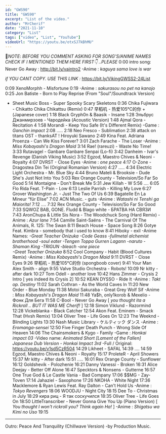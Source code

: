 ```yaml
---
id: "GWS90"
title: "GWS90"
excerpt: "List of the video."
author: "MrCherif"
date: "2021-11-10"
category: "List"
tags: ["video", "List", "YouTube"]
videoUrl: "https://youtu.be/otxSJ7kBhMU"
---
```

📌*NOTE*:
*BEFORE YOU COMMENT ASKING FOR SONG'S/ANIME NAMES CHECK IF I MENTIONED THEM HERE FIRST👇 ..PLEASE*
0:00 intro song: Never Go Away :
http://bit.ly/vaintro2
-Anime : *kaguya sama love is war*

*if YOU CANT COPY. USE THIS LINK :*
https://bit.ly/VikingGWSS2-24List

0:09 XenoMorphh - Misfortune
0:19
-Anime : *sakurasou no pet na kanojo*
0:25 Jon Batiste - Born to Play Reprise (From "Soul"/Soundtrack Version)
+ Sheet Music Boss - Super Spooky Scary Skeletons
0:36 Chika Fujiwara - Chikatto Chika Chikattsu (Remix)
0:47 早稻叽 - 热爱105°C的你 + (Japanese cover)
1:18 Black Gryph0n & Baasik - Insane
1:28 Эльбрус Джанмирзоев - Чародейка (Acoustic Version)
1:48 Ajmal Qora - Recitation 4
1:58 Morandi - Keep You Safe (It's Different Remix)
-Game : *Ganchin impact*
2:08 .....
2:18 Neo Fresco - Sublimation
2:38 attack on titans OST - thanksAT ! Hiroyuki Sawano
2:49 Kina Feat. Adriana Proenza - Can We Kiss Forever?
3:01 Zach Farache - The Loser
-Anime : *Miss Kobayashi's Dragon Maid*
3:14 Rae! (rareuzi) - Waste No Time!
3:33 Rutavagel - Ganbare Ganbare Senpai (Lo-fi)
3:42 Danheim - Ivar's Revenge (Danish Viking Music)
3:52 Egzod, Maestro Chives & Neoni - Royalty 
4:07 DVRST - Close Eyes
-Anime : *one peace*
4:17 O-Zone - Dragostea Din Tei (Original Romanian Version)
4:27 .....
4:34 Electric Light Orchestra - Mr. Blue Sky
4:44 Bruno Mateli & Brooksie - Dude She's Just Not Into You
5:03 Rex Orange County - Television/So Far So Good
5:14 Montaigne - Don't Break Me
5:31 Jew Killah - W
5:56 ....
6:05 Flo Rida Feat. T-Pain - Low
6:13 Leslie Parrish - Killing My Love
6:27 Grover Washington Jr. - Just The Two Of Us
6:39 Bagatelle En La Mineur “für Elise”
7:02 ACN Music. - guts
-Anime : *Watashi ni Tenshi ga Maiorita!*
7:12 ....
7:32 Rex Orange County - Television/So Far So Good
7:33 SQWOZ BAB, GONE. Fludd & Blago white - БРАТВА НА СВЯЗИ
7:43 AronChupa & Little Sis Nora - The Woodchuck Song (Hard Remix)
-Anime : *Azur lane*
7:54 Camille Saint-Saëns - The Carnival Of The Animals, R. 125: The Swan
8:11 Beach House - Space Song
8:26 Gotye Feat. Kimbra - somebody that i used to know
8:41 Hiboky - exil
-Anime Names: *-Great Teacher Onizuka 
-Code Geass
-fullmetal alchemist brotherhood 
-soul eater 
-Tengen Toppa Gurren Lagann 
-naruto -Shaman King 
-TRIGUN 
-bleach 
-one piece  
-Great Teacher Onizuka*
8:52 Cool Company - Habit (Blood Cultures Remix)
-Anime : *Miss Kobayashi's Dragon Maid*
9:11 DVRST - Close Eyes
9:26 早稻叽 - 热爱105°C的你  (spongboob cover)
9:41 Your Man Alex Smith - align
9:55 Valve Studio Orchestra - Robots!
10:09 Nr kitty - after dark
10:27 Tom Odell - another love
10:42 Hans Zimmer - Crysis 2 Intro
[ yes indeed its Crysis 2]
10:52 KEAN DYSSO - Ride It
-Anime : *Takt op. Destiny*
11:02 Sarah Cothran - As the World Caves In
11:20 New Order - Blue Monday
11:38 Motoi Sakuraba - Great Grey Wolf Sif
-Anime : *Miss Kobayashi's Dragon Maid*
11:48 Ya$h, only1korob & Mexelio - Фонк Для Бега
11:58 C-Bool - Never Go Away
[ *you thought ita a Rickroll .. BUT IT WAS ME Cherif!* ]
12:18  Simon Viklund - Razormind
12:28 Vickeblanka - Black Catcher
12:54 Akon Feat. Eminem - Smack That (Hvsh Remix)
13:04 Oliver Tree - Life Goes On
12:23 The Weeknd - Blinding Lights
13:30 Nash Music Library - ケルティック ダンス
-Anime : *Eromanga-sensei*
12:50 Five Finger Death Punch - Wrong Side Of Heaven
14:06 The Chainsmokers & Kygo - Family
-Game : *Honkai impact 03*
-Video name: *Animated Short [Lament of the Fallen] Japanese Dub Version - Honkai Impact 3rd*
-Full / Original: https://youtu.be/v1sd5CzR504
14:29 Likheet - SAFAL
14:39 ....
14:59 Egzod, Maestro Chives & Neoni - Royalty
15:17 ProleteR - April Showers
15:37 Mr kitty - After dark
15:51 .....
16:01 Rex Orange County - Sunflower
16:12 Goldshevik - Polozhenie
16:21 Danny Vanessi - Broken
16:31 Alice Deejay - Better Off Alone
16:47 Specktors & Nonsens - Gutterne
16:57 One True God & Le Castle Vania - Bad Company
17:06 $$MG - Zay-Toven
17:14 Jahaziel - Saxophone
17:26 NKOHA - White Night
17:36 Macklemore & Ryan Lewis Feat. Ray Dalton - Can't Hold Us
-Anime : *Tokyo Revengers*
18:06 WOODJU - Night City
18:15 Dee To - Christmas in July
18:29 кира риц - Я так соскучился
18:35 Oliver Tree - Life Goes On
18:50 LittleTranscriber - Never Gonna Give You Up (Piano Version)
[ *You thought I won't rickroll you? Think again Ha!* ]
-Anime : *Shigatsu wa Kimi no Uso*
19:15
----
Outro: Peace And Tranquility (Chillwave Version) -by Production Music.
